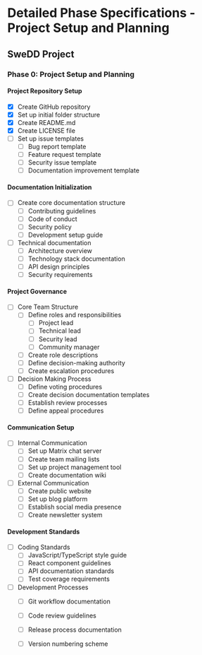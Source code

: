 # Detailed Phase Specifications - Project Setup and Planning
## SweDD Project

### Phase 0: Project Setup and Planning

#### Project Repository Setup
- [x] Create GitHub repository
- [x] Set up initial folder structure
- [x] Create README.md
- [x] Create LICENSE file
- [ ] Set up issue templates
  - [ ] Bug report template
  - [ ] Feature request template
  - [ ] Security issue template
  - [ ] Documentation improvement template

#### Documentation Initialization
- [ ] Create core documentation structure
  - [ ] Contributing guidelines
  - [ ] Code of conduct
  - [ ] Security policy
  - [ ] Development setup guide
- [ ] Technical documentation
  - [ ] Architecture overview
  - [ ] Technology stack documentation
  - [ ] API design principles
  - [ ] Security requirements

#### Project Governance
- [ ] Core Team Structure
  - [ ] Define roles and responsibilities
    - [ ] Project lead
    - [ ] Technical lead
    - [ ] Security lead
    - [ ] Community manager
  - [ ] Create role descriptions
  - [ ] Define decision-making authority
  - [ ] Create escalation procedures

- [ ] Decision Making Process
  - [ ] Define voting procedures
  - [ ] Create decision documentation templates
  - [ ] Establish review processes
  - [ ] Define appeal procedures

#### Communication Setup
- [ ] Internal Communication
  - [ ] Set up Matrix chat server
  - [ ] Create team mailing lists
  - [ ] Set up project management tool
  - [ ] Create documentation wiki

- [ ] External Communication
  - [ ] Create public website
  - [ ] Set up blog platform
  - [ ] Establish social media presence
  - [ ] Create newsletter system

#### Development Standards
- [ ] Coding Standards
  - [ ] JavaScript/TypeScript style guide
  - [ ] React component guidelines
  - [ ] API documentation standards
  - [ ] Test coverage requirements

- [ ] Development Processes
  - [ ] Git workflow documentation
  - [ ] Code review guidelines
  - [ ] Release process documentation
  - [ ] Version numbering scheme

